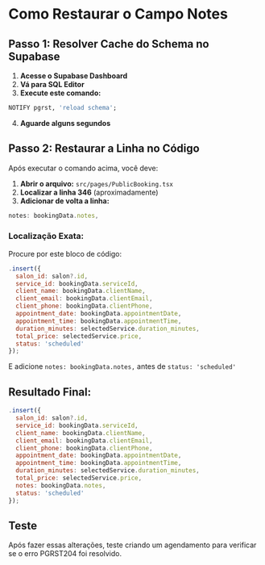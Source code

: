 # Como Restaurar o Campo Notes

## Passo 1: Resolver Cache do Schema no Supabase

1. **Acesse o Supabase Dashboard**
2. **Vá para SQL Editor**
3. **Execute este comando:**
```sql
NOTIFY pgrst, 'reload schema';
```
4. **Aguarde alguns segundos**

## Passo 2: Restaurar a Linha no Código

Após executar o comando acima, você deve:

1. **Abrir o arquivo:** `src/pages/PublicBooking.tsx`
2. **Localizar a linha 346** (aproximadamente)
3. **Adicionar de volta a linha:**
```javascript
notes: bookingData.notes,
```

### Localização Exata:
Procure por este bloco de código:
```javascript
.insert({
  salon_id: salon?.id,
  service_id: bookingData.serviceId,
  client_name: bookingData.clientName,
  client_email: bookingData.clientEmail,
  client_phone: bookingData.clientPhone,
  appointment_date: bookingData.appointmentDate,
  appointment_time: bookingData.appointmentTime,
  duration_minutes: selectedService.duration_minutes,
  total_price: selectedService.price,
  status: 'scheduled'
});
```

E adicione `notes: bookingData.notes,` antes de `status: 'scheduled'`

## Resultado Final:
```javascript
.insert({
  salon_id: salon?.id,
  service_id: bookingData.serviceId,
  client_name: bookingData.clientName,
  client_email: bookingData.clientEmail,
  client_phone: bookingData.clientPhone,
  appointment_date: bookingData.appointmentDate,
  appointment_time: bookingData.appointmentTime,
  duration_minutes: selectedService.duration_minutes,
  total_price: selectedService.price,
  notes: bookingData.notes,
  status: 'scheduled'
});
```

## Teste
Após fazer essas alterações, teste criando um agendamento para verificar se o erro PGRST204 foi resolvido.